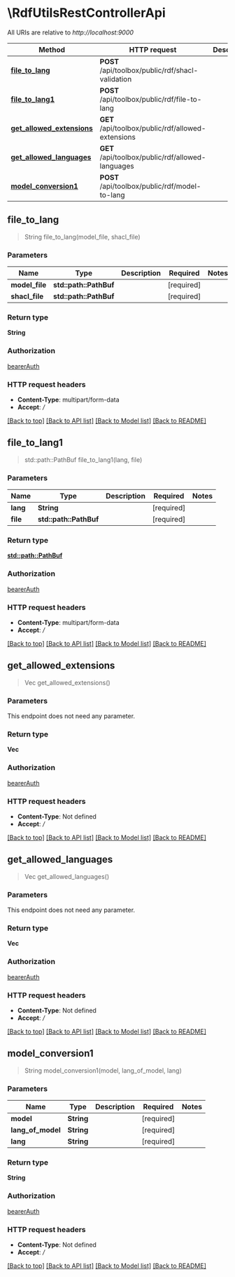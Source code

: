 # \RdfUtilsRestControllerApi

All URIs are relative to *http://localhost:9000*

Method | HTTP request | Description
------------- | ------------- | -------------
[**file_to_lang**](RdfUtilsRestControllerApi.md#file_to_lang) | **POST** /api/toolbox/public/rdf/shacl-validation | 
[**file_to_lang1**](RdfUtilsRestControllerApi.md#file_to_lang1) | **POST** /api/toolbox/public/rdf/file-to-lang | 
[**get_allowed_extensions**](RdfUtilsRestControllerApi.md#get_allowed_extensions) | **GET** /api/toolbox/public/rdf/allowed-extensions | 
[**get_allowed_languages**](RdfUtilsRestControllerApi.md#get_allowed_languages) | **GET** /api/toolbox/public/rdf/allowed-languages | 
[**model_conversion1**](RdfUtilsRestControllerApi.md#model_conversion1) | **POST** /api/toolbox/public/rdf/model-to-lang | 



## file_to_lang

> String file_to_lang(model_file, shacl_file)


### Parameters


Name | Type | Description  | Required | Notes
------------- | ------------- | ------------- | ------------- | -------------
**model_file** | **std::path::PathBuf** |  | [required] |
**shacl_file** | **std::path::PathBuf** |  | [required] |

### Return type

**String**

### Authorization

[bearerAuth](../README.md#bearerAuth)

### HTTP request headers

- **Content-Type**: multipart/form-data
- **Accept**: */*

[[Back to top]](#) [[Back to API list]](../README.md#documentation-for-api-endpoints) [[Back to Model list]](../README.md#documentation-for-models) [[Back to README]](../README.md)


## file_to_lang1

> std::path::PathBuf file_to_lang1(lang, file)


### Parameters


Name | Type | Description  | Required | Notes
------------- | ------------- | ------------- | ------------- | -------------
**lang** | **String** |  | [required] |
**file** | **std::path::PathBuf** |  | [required] |

### Return type

[**std::path::PathBuf**](std::path::PathBuf.md)

### Authorization

[bearerAuth](../README.md#bearerAuth)

### HTTP request headers

- **Content-Type**: multipart/form-data
- **Accept**: */*

[[Back to top]](#) [[Back to API list]](../README.md#documentation-for-api-endpoints) [[Back to Model list]](../README.md#documentation-for-models) [[Back to README]](../README.md)


## get_allowed_extensions

> Vec<String> get_allowed_extensions()


### Parameters

This endpoint does not need any parameter.

### Return type

**Vec<String>**

### Authorization

[bearerAuth](../README.md#bearerAuth)

### HTTP request headers

- **Content-Type**: Not defined
- **Accept**: */*

[[Back to top]](#) [[Back to API list]](../README.md#documentation-for-api-endpoints) [[Back to Model list]](../README.md#documentation-for-models) [[Back to README]](../README.md)


## get_allowed_languages

> Vec<String> get_allowed_languages()


### Parameters

This endpoint does not need any parameter.

### Return type

**Vec<String>**

### Authorization

[bearerAuth](../README.md#bearerAuth)

### HTTP request headers

- **Content-Type**: Not defined
- **Accept**: */*

[[Back to top]](#) [[Back to API list]](../README.md#documentation-for-api-endpoints) [[Back to Model list]](../README.md#documentation-for-models) [[Back to README]](../README.md)


## model_conversion1

> String model_conversion1(model, lang_of_model, lang)


### Parameters


Name | Type | Description  | Required | Notes
------------- | ------------- | ------------- | ------------- | -------------
**model** | **String** |  | [required] |
**lang_of_model** | **String** |  | [required] |
**lang** | **String** |  | [required] |

### Return type

**String**

### Authorization

[bearerAuth](../README.md#bearerAuth)

### HTTP request headers

- **Content-Type**: Not defined
- **Accept**: */*

[[Back to top]](#) [[Back to API list]](../README.md#documentation-for-api-endpoints) [[Back to Model list]](../README.md#documentation-for-models) [[Back to README]](../README.md)

